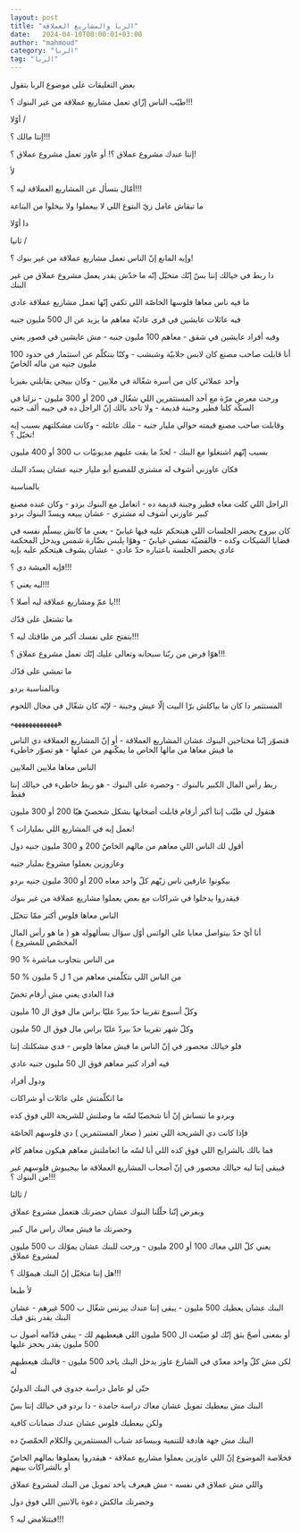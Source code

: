 ```yaml
---
layout: post
title: "الربا والمشاريع العملاقة"
date:   2024-04-10T00:00:01+03:00
author: "mahmoud"
category: "الربا"
tag: "الربا"
---
```



بعض التعليقات على موضوع الربا بتقول

طيّب الناس إزّاي تعمل مشاريع عملاقة من غير البنوك
؟!!!




أوّلا /

إنتا مالك ؟!!!

إنتا عندك مشروع عملاق ؟! أو عاوز تعمل مشروع عملاق
؟!

لأ

أمّال بتسأل عن المشاريع العملاقة ليه ؟!!!

ما تبقاش عامل زيّ البتوع اللي لا بيعملوا ولا بيخلوا من
البتاعة




دا أوّلا




ثانيا /

وإيه المانع إنّ الناس تعمل مشاريع عملاقة من غير بنوك
؟!

دا ربط في خيالك إنتا بسّ إنّك متخيّل إنّه ما حدّش يقدر يعمل
مشروع عملاق من غير البنك




ما فيه ناس معاها فلوسها الخاصّة اللي تكفي إنّها تعمل
مشاريع عملاقة عادي

فيه عائلات عايشين في قرى عاديّة معاهم ما يزيد عن ال 500
مليون جنيه

وفيه أفراد عايشين في شقق - معاهم 100 مليون جنيه - مش
عايشين في قصور يعني




أنا قابلت صاحب مصنع كان لابس جلابيّة وشبشب - وكنّا بنتكلّم
عن استثمار في حدود 100 مليون جنيه من ماله الخاصّ

وأحد عملائي كان من أسرة شغّالة في ملايين - وكان بييجي
يقابلني بفيزبا




ورحت معرض مرّة مع أحد المستثمرين اللي شغّال في 200 أو 300
مليون - نزلنا في السكّة كلنا فطير وجبنة قديمة - ولا تاخد بالك إنّ الراجل
ده في جيبه ألف جنيه

وقابلت صاحب مصنع قيمته حوالي مليار جنيه - ملك عائلته -
وكانت مشكلتهم بسبب إيه تخيّل ؟!

بسبب إنّهم اشتغلوا مع البنك - لحدّ ما بقت عليهم مديونيّات ب
300 أو 400 مليون

فكان عاوزني أشوف له مشتري للمصنع أبو مليار جنيه عشان
يسدّد البنك




بالمناسبة

الراجل اللي كلت معاه فطير وجبنة قديمة ده - اتعامل مع
البنوك بردو - وكان عنده مصنع كبير عاوزني أشوف له مشتري - عشان يبيعه ويسدّ
البنوك بردو

كان بيروح يحضر الجلسات اللي هيتحكم عليه فيها غيابيّ -
يعني ما كانش بيسلّم نفسه في قضايا الشيكات وكده - فالقضيّة تمشي غيابيّ -
وهوّا يلبس نضّارة شمس ويدخل المحكمة عادي يحضر الجلسة باعتباره حدّ عادي -
عشان يشوف هيتحكم عليه بإيه

فإيه العيشة دي ؟!!!

ليه يعني ؟!!!




يا عمّ ومشاريع عملاقة ليه أصلا ؟!!!

ما تشتغل على قدّك

بتفتح على نفسك أكبر من طاقتك ليه ؟!!!

هوّا فرض من ربّنا سبحانه وتعالى عليك إنّك تعمل مشروع عملاق
؟!!!

ما تمشي على قدّك




وبالمناسبة بردو

المستثمر دا كان ما بياكلش برّا البيت إلّا عيش وجبنة - لإنّه
كان شغّال في مجال اللحوم

هههههههههههههه




فتصوّر إنّنا محتاجين البنوك عشان المشاريع العملاقة - أو إنّ
المشاريع العملاقة دي الناس ما فيش معاها من مالها الخاص ما يمكّنهم من
عملها - هو تصوّر خاطيء

الناس معاها ملايين الملايين

ربط رأس المال الكبير بالبنوك - وحصره على البنوك - هو ربط
خاطيء في خيالك إنتا فقط




هتقول لي طيّب إنتا أكبر أرقام قابلت أصحابها بشكل شخصيّ هيّا
200 أو 300 مليون

نعمل إيه في المشاريع اللي بمليارات ؟!

أقول لك الناس اللي معاهم من مالهم الخاصّ 200 و 300 مليون
جنيه دول

وعازوزين يعملوا مشروع بمليار جنيه

بيكونوا عارفين ناس زيّهم كلّ واحد معاه 200 أو 300 مليون
جنيه بردو

فيقدروا يدخلوا في شراكات مع بعض يعملوا مشاريع عملاقة من
غير بنوك




الناس معاها فلوس أكتر ممّا تتخيّل

أنا أيّ حدّ بيتواصل معايا على الواتس أوّل سؤال بسألهوله هو
( ما هو رأس المال المخصّص للمشروع )

90 % من الناس بتجاوب مباشرة

50 % من الناس اللي بتكلّمني معاهم من 1 ل 5 مليون

فدا العادي يعني مش أرقام تخضّ




وكلّ أسبوع تقريبا حدّ بيردّ عليّا براس مال فوق ال 10
مليون

وكلّ شهر تقريبا حدّ بيردّ عليّا براس مال فوق ال 50
مليون




فلو خيالك محصور في إنّ الناس ما فيش معاها فلوس - فدي
مشكلتك إنتا

فيه أفراد كتير معاهم فوق ال 50 مليون جنيه عادي

ودول أفراد

ما اتكلّمتش على عائلات أو شراكات




وبردو ما تنساش إنّ أنا شخصيّا لسّه ما وصلتش للشريحة اللي
فوق كده

فإذا كانت دي الشريحة اللي تعتبر ( صغار المستثمرين ) دي
فلوسهم الخاصّة

فما بالك بالشرايح اللي فوق كده اللي أنا لسّه ما اتعاملتش
معاهم هيكون معاهم كام




فيبقى إنتا ليه خيالك محصور في إنّ أصحاب المشاريع العملاقة
ما بيجيبوش فلوسهم غير من البنوك ؟!!!




ثالثا /

وبفرض إنّنا حلّلنا البنوك عشان حضرتك هتعمل مشروع
عملاق

وحضرتك ما فيش معاك راس مال كبير

يعني كلّ اللي معاك 100 أو 200 مليون - ورحت للبنك عشان
يموّلك ب 500 مليون لمشروع عملاق

هل إنتا متخيّل إنّ البنك هيموّلك ؟!!!

لأ طبعا




البنك عشان يعطيك 500 مليون - يبقى إنتا عندك بيزنس شغّال ب
500 غيرهم - عشان البنك يقدر يثق فيك

أو بمعنى أصحّ يثق إنّك لو ضيّعت ال 500 مليون اللي هيعطيهم
لك - يبقى قدّامه أصول ب 500 مليون يقدر يحجز عليها

لكن مش كلّ واحد معدّي في الشارع عاوز يدخل البنك ياخد 500
مليون - فالبنك هيعطيهم له

حتّى لو عامل دراسة جدوى في البنك الدوليّ

البنك مش بيعطيك تمويل عشان معاك دراسة جامدة - دا بردو في
خيالك إنتا بسّ

ولكن بيعطيك فلوس عشان عندك ضمانات كافية

البنك مش جهة هادفة للتنمية وبيساعد شباب المستثمرين
والكلام الحمّصيّ ده




فخلاصة الموضوع إنّ اللي عاوزين يعملوا مشاريع عملاقة -
هيقدروا يعملوها بمالهم الخاصّ أو بالشراكات بينهم

واللي مش عملاق في نفسه - مش هيعرف ياخد تمويل من البنك
لمشروع عملاق

وحضرتك مالكش دعوة بالاتنين اللي فوق دول

فبتتلامض ليه ؟!!!
